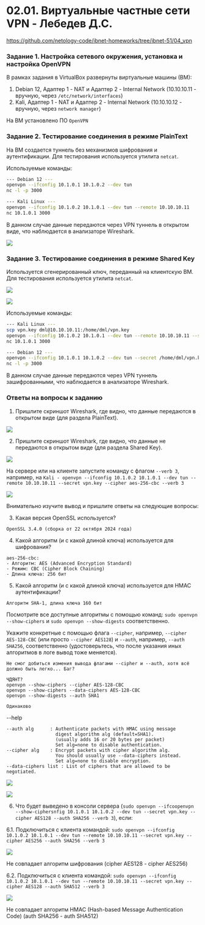 # 02.01. Виртуальные частные сети VPN - Лебедев Д.С.

https://github.com/netology-code/ibnet-homeworks/tree/ibnet-51/04_vpn
### Задание 1. Настройка сетевого окружения, установка и настройка OpenVPN

В рамках задания в VirtualBox развернуты виртуальные машины (ВМ):
1. Debian 12, Адаптер 1 - NAT и Адаптер 2 - Internal Network (10.10.10.11 - вручную, через `/etc/network/interfaces`)
2. Kali, Адаптер 1 - NAT и Адаптер 2 - Internal Network (10.10.10.12 - вручную, через `network manager`)

На ВМ установлено ПО `OpenVPN`

### Задание 2. Тестирование соединения в режиме PlainText

На ВМ создается туннель без механизмов шифрования и аутентификации. Для тестирования используется утилита `netcat`.

Используемые команды:

```sh
--- Debian 12 ---
openvpn --ifconfig 10.1.0.1 10.1.0.2 --dev tun
nc -l -p 3000

--- Kali Linux ---
openvpn --ifconfig 10.1.0.2 10.1.0.1 --dev tun --remote 10.10.10.11
nc 10.1.0.1 3000
```

В данном случае данные передаются через VPN туннель в открытом виде, что наблюдается в анализаторе Wireshark.

![](_att/020201/020201-2-1.png)

### Задание 3. Тестирование соединения в режиме Shared Key

Используется сгенерированный ключ, переданный на клиентскую ВМ. Для тестирования используется утилита `netcat`.

![](_att/020201/020201-3-1.png)  

![](_att/020201/020201-3-2.png)

Используемые команды:

```sh
--- Kali Linux ---
scp vpn.key dml@10.10.10.11:/home/dml/vpn.key
openvpn --ifconfig 10.1.0.2 10.1.0.1 --dev tun --remote 10.10.10.11 --secret vpn.key --cipher aes-256-cbc --providers legacy default
nc 10.1.0.1 3000

--- Debian 12 ---
openvpn --ifconfig 10.1.0.1 10.1.0.2 --dev tun --secret /home/dml/vpn.key --cipher aes-256-cbc --providers legacy default
nc -l -p 3000
```

В данном случае данные передаются через VPN туннель зашифрованными, что наблюдается в анализаторе Wireshark.

### Ответы на вопросы к заданию

1. Пришлите скриншот Wireshark, где видно, что данные передаются в открытом виде (для раздела PlainText).

![](_att/020201/020201-2-2.png)

2. Пришлите скриншот Wireshark, где видно, что данные не передаются в открытом виде (для раздела Shared Key).

![](_att/020201/020201-3-3.png)


На сервере или на клиенте запустите команду с флагом `--verb 3`, например, на `Kali - openvpn --ifconfig 10.1.0.2 10.1.0.1 --dev tun --remote 10.10.10.11 --secret vpn.key --cipher aes-256-cbc --verb 3`

![](_att/020201/020201-4-01.png)  

Внимательно изучите вывод и пришлите ответы на следующие вопросы:

3. Какая версия OpenSSL используется?

```
OpenSSL 3.4.0 (сборка от 22 октября 2024 года)
```

4. Какой алгоритм (и с какой длиной ключа) используется для шифрования?

```
aes-256-cbc:
- Алгоритм: AES (Advanced Encryption Standard)
- Режим: CBC (Cipher Block Chaining)
- Длина ключа: 256 бит
```

5. Какой алгоритм (и с какой длиной ключа) используется для HMAC аутентификации?

```
Алгоритм SHA-1, длина ключа 160 бит
```

Посмотрите все доступные алгоритмы с помощью команд: `sudo openvpn --show-ciphers` и `sudo openvpn --show-digests` соответственно.

Укажите конкретные с помощью флага `--cipher`, например, `--cipher AES-128-CBC` (или просто `--cipher AES128`) и `--auth`, например, `--auth SHA256`, соответственно (удостоверьтесь, что после указания иных алгоритмов в логе вывод тоже меняется).

```
Не смог добиться измения вывода флагами --cipher и --auth, хотя всё должно быть легко... Баг?

ЧДЯНТ?
openvpn --show-ciphers --cipher AES-128-CBC
openvpn --show-ciphers --data-ciphers AES-128-CBC
openvpn --show-digests --auth SHA1

Одинаково
```

--help

```
--auth alg      : Authenticate packets with HMAC using message
                  digest algorithm alg (default=SHA1).
                  (usually adds 16 or 20 bytes per packet)
                  Set alg=none to disable authentication.
--cipher alg    : Encrypt packets with cipher algorithm alg.
                  You should usually use --data-ciphers instead.
                  Set alg=none to disable encryption.
--data-ciphers list : List of ciphers that are allowed to be negotiated.

```


![](_att/020201/020201-4-051.png) 

![](_att/020201/020201-4-052.png)  

6. Что будет выведено в консоли сервера (`sudo openvpn --ifcoopenvpn --show-ciphersnfig 10.1.0.1 10.1.0.2 --dev tun --secret vpn.key --cipher AES128 --auth SHA256 --verb 3`), если:

6.1. Подключиться с клиента командой: `sudo openvpn --ifconfig 10.1.0.2 10.1.0.1 --dev tun --remote 10.10.10.11 --secret vpn.key --cipher AES256 --auth SHA256 --verb 3`

![](_att/020201/020201-4-061.png)  

Не совпадает алгоритм шифрования (cipher AES128 - cipher AES256)

6.2. Подключиться с клиента командой: `sudo openvpn --ifconfig 10.1.0.2 10.1.0.1 --dev tun --remote 10.10.10.11 --secret vpn.key --cipher AES128 --auth SHA512 --verb 3`

![](_att/020201/020201-4-062.png)  

Не совпадает алгоритм HMAC (Hash-based Message Authentication Code) (auth SHA256 - auth SHA512)
 